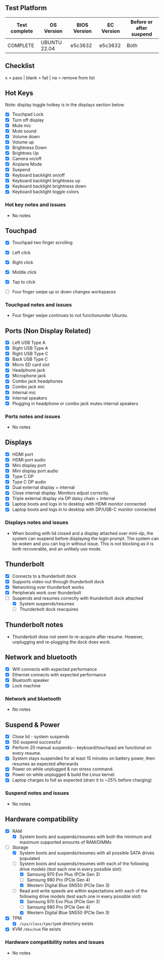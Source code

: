 ## Test Platform

| Test complete | OS Version     | BIOS Version | EC Version | Before or after suspend |
| ------------- | -------------- | ------------ | ---------- | ----------------------- |
| COMPLETE      |  UBUNTU 22.04  | e5c3632      | e5c3632    | Both                    |

## Checklist
x = pass | blank = fail | na = remove from list

## Hot Keys

Note: display toggle hotkey is in the displays section below.

- [x] Touchpad Lock
- [x] Turn off display
- [x] Mute mic
- [x] Mute sound
- [x] Volume down
- [x] Volume up
- [x] Brightness Down
- [x] Brightnes Up
- [x] Camera on/off
- [x] Airplane Mode
- [x] Suspend
- [x] Keyboard backlight on/off
- [x] Keyboard backlight brightness up
- [x] Keyboard backlight brightness down
- [x] Keyboard backlight toggle colors

### Hot key notes and issues

- No notes

## Touchpad

- [x] Touchpad two finger scrolling 
- [x] Left click
- [x] Right click
- [x] Middle click
- [x] Tap to click
- [ ] Four finger swipe up or down changes workspaces


### Touchpad notes and issues

-  Four finger swipe continues to not functionunder Ubuntu.

## Ports (Non Display Related)

- [x] Left USB Type A
- [x] Right USB Type A
- [x] Right USB Type C
- [x] Back USB Type C
- [x] Micro SD card slot
- [x] Headphone jack
- [x] Microphone jack
- [x] Combo jack headphones
- [x] Combo jack mic
- [x] Internal mic
- [x] Internal speakers
- [x] Plugging in headphone or combo jack mutes internal speakers

### Ports notes and issues

- No notes

## Displays

- [x] HDMI port
- [x] HDMI port audio
- [x] Mini display port
- [x] Mini display port audio
- [x] Type C DP
- [x] Type C DP audio
- [x] Dual external display + internal
- [x] Close internal display. Monitors adjust correctly.
- [x] Triple external display via DP daisy chain + internal
- [x] Laptop boots and logs in to desktop with HDMI monitor connected
- [x] Laptop boots and logs in to desktop with DP/USB-C monitor connected

### Displays notes and issues

- When booting with lid closed and a display attached over mini-dp, the system can suspend before displaying the login prompt. The system can be woken and you can log in without issue. This is not blocking as it is both recoverable, and an unlikely use mode.

## Thunderbolt

- [x] Connects to a thunderbolt dock
- [x] Supports video-out through thunderbolt dock
- [x] Networking over thunderbolt works
- [x] Peripherals work over thunderbolt
- [ ] Suspends and resumes correctly with thunderbolt dock attached
    - [x] System suspends/resumes
    - [ ] Thunderbolt dock reacquires

## Thunderbolt notes

- Thunderbolt does not seem to re-acquire after resume. However, unplugging and re-plugging the dock does work.

## Network and bluetooth

- [x] Wifi connects with expected performance
- [x] Ethernet connects with expected performance
- [x] Bluetooth speaker
- [x] Lock machine

### Network and bluetooth

- No notes

## Suspend & Power

- [x] Close lid - system suspends
- [x] 150 suspend successful
- [x] Perform 20 manual suspends-- keyboard/touchpad are functional on every resume.
- [x] System stays suspended for at least 15 minutes on battery power, then resumes as expected afterwards
- [x] Power on while unplugged & run stress command.
- [x] Power on while unplugged & build the Linux kernel.
- [x] Laptop charges to full as expected (drain it to ~25% before charging)

### Suspend notes and issues

- No notes

## Hardware compatibility

- [x] RAM
    - [x] System boots and suspends/resumes with both the minimum and maximum supported amounts of RAM/DIMMs
- [ ] Storage
    - [x] System boots and suspends/resumes with all possible SATA drives populated
    - [ ] System boots and suspends/resumes with each of the following drive models (test each one in every possible slot):
        - [x] Samsung 970 Evo Plus (PCIe Gen 3)
        - [ ] Samsung 980 Pro (PCIe Gen 4)
        - [x] Western Digital Blue SN550 (PCIe Gen 3)
    - [ ] Read and write speeds are within expectations with each of the following drive models (test each one in every possible slot):
        - [x] Samsung 970 Evo Plus (PCIe Gen 3)
        - [ ] Samsung 980 Pro (PCIe Gen 4)
        - [x] Western Digital Blue SN550 (PCIe Gen 3)
- [x] TPM
    - [x] `/sys/class/tpm/tpm0` directory exists
- [x] KVM `/dev/kvm` file exists

### Hardware compatibility notes and issues

- No notes
